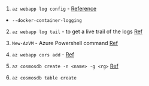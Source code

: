 1. `az webapp log config` - [Reference](https://docs.microsoft.com/en-us/cli/azure/webapp/log?view=azure-cli-latest#az-webapp-log-config)

- `--docker-container-logging`

2. `az webapp log tail` - to get a live trail of the logs [Ref](https://docs.microsoft.com/en-us/cli/azure/webapp/log?view=azure-cli-latest#az-webapp-log-tail)

3. `New-AzVM` - Azure Powershell command [Ref](https://docs.microsoft.com/en-us/azure/virtual-machines/windows/tutorial-manage-vm)

4. `az webapp cors add` - [Ref](https://docs.microsoft.com/en-us/cli/azure/webapp/cors?view=azure-cli-latest)

5. `az cosmosdb create -n <name> -g <rg>` [Ref](https://docs.microsoft.com/en-us/azure/cosmos-db/scripts/cli/table/create?toc=/cli/azure/toc.json)

6. `az cosmosdb table create `
